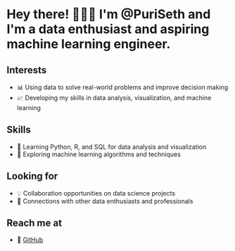 # Hey there! 👋👋👋 I'm @PuriSeth and I'm a data enthusiast and aspiring machine learning engineer.

## Interests

- 📊 Using data to solve real-world problems and improve decision making
- 📈 Developing my skills in data analysis, visualization, and machine learning

## Skills

- 🐍 Learning Python, R, and SQL for data analysis and visualization
- 🤖 Exploring machine learning algorithms and techniques

## Looking for

- 💡 Collaboration opportunities on data science projects
- 🤝 Connections with other data enthusiasts and professionals

## Reach me at

- 🔗 [GitHub](https://github.com/PuriSeth)
